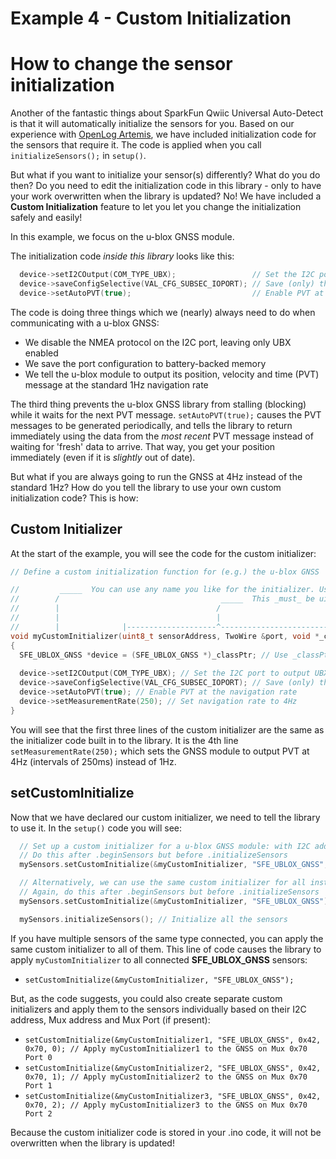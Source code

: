 # Example 4 - Custom Initialization
# How to change the sensor initialization

Another of the fantastic things about SparkFun Qwiic Universal Auto-Detect is that it will automatically initialize the sensors for you.
Based on our experience with [OpenLog Artemis](https://www.sparkfun.com/products/19426), we have included initialization code for the sensors
that require it. The code is applied when you call ```initializeSensors();``` in ```setup()```.

But what if you want to initialize your sensor(s) differently? What do you do then? Do you need to edit the initialization code in this library - 
only to have your work overwritten when the library is updated? No! We have included a **Custom Initialization** feature to let you let you change
the initialization safely and easily!

In this example, we focus on the u-blox GNSS module.

The initialization code _inside this library_ looks like this:

```C++
  device->setI2COutput(COM_TYPE_UBX);                 // Set the I2C port to output UBX only (turn off NMEA noise)
  device->saveConfigSelective(VAL_CFG_SUBSEC_IOPORT); // Save (only) the communications port settings to flash and BBR
  device->setAutoPVT(true);                           // Enable PVT at the navigation rate
```

The code is doing three things which we (nearly) always need to do when communicating with a u-blox GNSS:
* We disable the NMEA protocol on the I2C port, leaving only UBX enabled
* We save the port configuration to battery-backed memory
* We tell the u-blox module to output its position, velocity and time (PVT) message at the standard 1Hz navigation rate

The third thing prevents the u-blox GNSS library from stalling (blocking) while it waits for the next PVT message. ```setAutoPVT(true);``` causes
the PVT messages to be generated periodically, and tells the library to return immediately using the data from the _most recent_ PVT message
instead of waiting for 'fresh' data to arrive. That way, you get your position immediately (even if it is _slightly_ out of date).

But what if you are always going to run the GNSS at 4Hz instead of the standard 1Hz? How do you tell the library to use your own
custom initialization code? This is how:

## Custom Initializer

At the start of the example, you will see the code for the custom initializer:

```C++
// Define a custom initialization function for (e.g.) the u-blox GNSS

//         _____  You can use any name you like for the initializer. Use the same name when you call setCustomInitialize
//        /                                    _____  This _must_ be uint8_t sensorAddress, TwoWire &port, void *_classPtr
//        |                                   /
//        |                                   |
//        |              |--------------------^------------------------------|
void myCustomInitializer(uint8_t sensorAddress, TwoWire &port, void *_classPtr)
{
  SFE_UBLOX_GNSS *device = (SFE_UBLOX_GNSS *)_classPtr; // Use _classPtr to create a pointer to the sensor class
  
  device->setI2COutput(COM_TYPE_UBX); // Set the I2C port to output UBX only (turn off NMEA noise)
  device->saveConfigSelective(VAL_CFG_SUBSEC_IOPORT); // Save (only) the communications port settings to flash and BBR
  device->setAutoPVT(true); // Enable PVT at the navigation rate
  device->setMeasurementRate(250); // Set navigation rate to 4Hz
}
```

You will see that the first three lines of the custom initializer are the same as the initializer code built in to the library.
It is the 4th line ```setMeasurementRate(250);``` which sets the GNSS module to output PVT at 4Hz (intervals of 250ms) instead of 1Hz.

## setCustomInitialize

Now that we have declared our custom initializer, we need to tell the library to use it. In the ```setup()``` code you will see:

```C++
  // Set up a custom initializer for a u-blox GNSS module: with I2C address 0x42, on the main branch (Mux address 0, Mux port 0)
  // Do this after .beginSensors but before .initializeSensors
  mySensors.setCustomInitialize(&myCustomInitializer, "SFE_UBLOX_GNSS", 0x42, 0, 0);

  // Alternatively, we can use the same custom initializer for all instances of the sensor
  // Again, do this after .beginSensors but before .initializeSensors
  mySensors.setCustomInitialize(&myCustomInitializer, "SFE_UBLOX_GNSS");

  mySensors.initializeSensors(); // Initialize all the sensors
```

If you have multiple sensors of the same type connected, you can apply the same custom initializer to all of them. This line of code
causes the library to apply ```myCustomInitializer``` to all connected **SFE_UBLOX_GNSS** sensors:
* ```setCustomInitialize(&myCustomInitializer, "SFE_UBLOX_GNSS");```

But, as the code suggests, you could also create separate custom initializers and apply them to the sensors individually based on their
I2C address, Mux address and Mux Port (if present):
* ```setCustomInitialize(&myCustomInitializer1, "SFE_UBLOX_GNSS", 0x42, 0x70, 0); // Apply myCustomInitializer1 to the GNSS on Mux 0x70 Port 0```
* ```setCustomInitialize(&myCustomInitializer2, "SFE_UBLOX_GNSS", 0x42, 0x70, 1); // Apply myCustomInitializer2 to the GNSS on Mux 0x70 Port 1```
* ```setCustomInitialize(&myCustomInitializer3, "SFE_UBLOX_GNSS", 0x42, 0x70, 2); // Apply myCustomInitializer3 to the GNSS on Mux 0x70 Port 2```

Because the custom initializer code is stored in your .ino code, it will not be overwritten when the library is updated!
